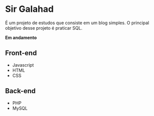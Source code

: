 # Sir Galahad

É um projeto de estudos que consiste em um blog simples. 
O principal objetivo desse projeto é praticar SQL.

**Em andamento**

## Front-end

- Javascript
- HTML
- CSS

## Back-end

- PHP
- MySQL
